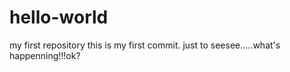 # hello-world
my first repository
this is my first commit. just to seesee.....what's happenning!!!ok?
